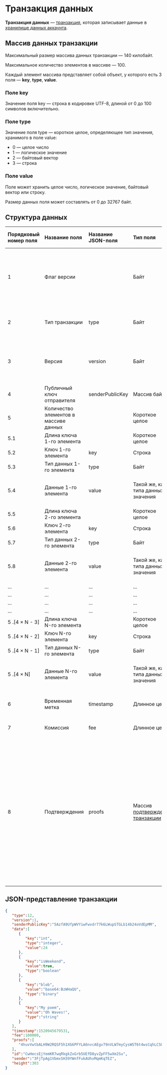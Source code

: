 # Транзакция данных

**Транзакция данных** — [транзакция](/blockchain/transaction.md), которая записывает данные в [хранилище данных аккаунта](/blockchain/account-data-storage.md).

## Массив данных транзакции

Максимальный размер массива данных транзакции — 140 килобайт.

Максимальное количество элементов в массиве — 100.

Каждый элемент массива представляет собой объект, у которого есть 3 поля — **key**, **type**, **value**.

### Поле key

Значение поля key — строка в кодировке UTF-8, длиной от 0 до 100 символов включительно.

### Поле type

Значение поля type — короткое целое, определяющее тип значения, хранимого в поле value:

- 0 — целое число
- 1 — логическое значение
- 2 — байтовый вектор
- 3 — строка

### Поле value

Поле может хранить целое число, логическое значение, байтовый вектор или строку.

Размер данных поля может составлять от 0 до 32767 байт.

## Структура данных

| Порядковый номер поля | Название поля | Название JSON-поля | Тип поля | Размер поля в байтах | Описание поля |
| :--- | :--- | :--- | :--- | :--- | :--- |
| 1 | Флаг версии | | Байт  | 1 | Указывает что [структура данных](/blockchain/transaction-data-structure.md) транзакции имеет версию 2 или выше. Значение должно быть равно 0 |
| 2 | Тип транзакции | type | Байт | 1 | ID [типа транзакции](/blockchain/transaction-type.md). Значение должно быть равно 12 |
| 3 | Версия | version | Байт | 1 | Номер версии структуры данных транзакции. Значение должно быть равно 1 |
| 4 | Публичный ключ отправителя | senderPublicKey | Массив байтов | 32 | Публичный ключ аккаунта отправителя |
| 5 | Количество элементов в массиве данных | | Короткое целое | 2 | |
| 5.1 | Длина ключа 1-го элемента | | Короткое целое | 2 | |
| 5.2 | Ключ 1-го элемента | key | Строка | 4 × `L` | `L` — длина ключа |
| 5.3 | Тип данных 1-го элемента | type | Байт | 1 | |
| 5.4 | Данные 1-го элемента | value | Такой же, как у типа данных значения | Зависит от размера хранимых данных | |
| 5.5 | Длина ключа 2-го элемента | | Короткое целое | 2 | |
| 5.6 | Ключ 2-го элемента | key | Строка | 4 × `L` | `L` — длина ключа |
| 5.7 | Тип данных 2-го элемента | type | Байт | 1 | |
| 5.8 | Данные 2-го элемента | value | Такой же, как у типа данных значения | Зависит от размера хранимых данных | |
| ... | ... | ... | ... | ... | ... |
| ... | ... | ... | ... | ... | ... |
| ... | ... | ... | ... | ... | ... |
| ... | ... | ... | ... | ... | ... |
| 5 .[4 × N - 3] | Длина ключа N-го элемента | | Короткое целое | 2 | |
| 5 .[4 × N - 2] | Ключ N-го элемента | key | Строка | 4 × `L` | `L` — длина ключа |
| 5 .[4 × N - 1] | Тип данных N-го элемента | type | Байт | 1 | |
| 5 .[4 × N] | Данные N-го элемента | value | Такой же, как у типа данных значения | Зависит от размера хранимых данных | |
| 6 | Временная метка | timestamp | Длинное целое | 8 | Unix-время публикации транзакции в сеть |
| 7 | Комиссия | fee | Длинное целое | 8 | [Комиссия за транзакцию](/blockchain/transaction-fee.md) в [WAVELET](/blockchain/token/wavelet.md) |
| 8 | Подтверждения | proofs | Массив [подтверждений транзакции](/blockchain/transaction-proof.md) | `S` | Если массив пустой, то `S`= 3. <br>Если массив не пустой, то `S`= 3 + 2 × `N` + \(`P`<sub>1</sub> + `P`<sub>2</sub> + ... + `P`<sub>n</sub>\), <br>где <br>`N` — количество подтверждений в массиве, <br>`P`<sub>n</sub> — размер `N`-го подтверждения в байтах.<br> Максимальное количество подтверждений в массиве — 8. Максимальный размер каждого подтверждения — 64 байта |

## JSON-представление транзакции

```json
{ 
   "type":12,
   "version":1,
   "senderPublicKey":"5AzfA9UfpWVYiwFwvdr77k6LWupSTGLb14b24oVdEpMM",
   "data":[ 
      { 
         "key":"int",
         "type":"integer",
         "value":24
      },
      { 
         "key":"isWeekend",
         "value":true,
         "type":"boolean"
      },
      { 
         "key":"blob",
         "value":"base64:BzWHaQU",
         "type":"binary"
      },
      { 
         "key":"My poem",
         "value":"Oh Waves!",
         "type":"string"
      }
   ],
   "timestamp":1520945679531,
   "fee":100000,
   "proofs":[ 
      "4huvVwtbALH9W2RQSF5h1XG6PFYLA6nvcAEgv79nVLW7myCysWST6t4wsCqhLCSGoc5zeLxG6MEHpcnB6DPy3XWr"
   ],
   "id":"CwHecsEjYemKR7wqRkgkZxGrb5UEfD8yvZpFF5wXm2Su",
   "sender":"3FjTpAg1VbmxSH39YWnfFukAUhxMqmKqTEZ",
   "height":303
}
```